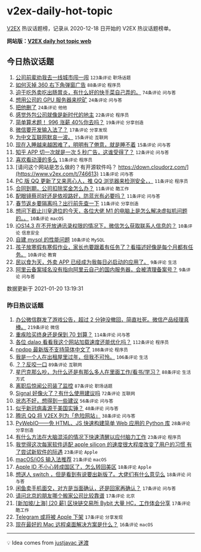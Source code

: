 # v2ex-daily-hot-topic

[V2EX](https://www.v2ex.com/) 热议话题榜，记录从 2020-12-18 日开始的 V2EX 热议话题榜单。

**网站版：[V2EX daily hot topic web](https://realleonardo.github.io/v2ex-daily-hot-topic-web/)**

## 今日热议话题

<!-- TODAY BEGIN -->

1. [公司前辈劝我去一线城市闯一闯](https://www.v2ex.com/t/746509) `123条评论` `职场话题`
1. [如何灭掉 360 右下角弹窗广告](https://www.v2ex.com/t/746538) `88条评论` `程序员`
1. [迫于吃外卖吃出肠胃炎，有什么好的快手菜自己弄的。](https://www.v2ex.com/t/746547) `74条评论` `问与答`
1. [想用公司的 GPU 服务器来挖矿](https://www.v2ex.com/t/746577) `24条评论` `问与答`
1. [把他删了](https://www.v2ex.com/t/746505) `24条评论` `他他`
1. [感觉外包公司就像是新时代的地主](https://www.v2ex.com/t/746612) `22条评论` `程序员`
1. [简单算术题！ 996 涨薪 40%你去吗？](https://www.v2ex.com/t/746524) `19条评论` `分享创造`
1. [微信要开发输入法了？](https://www.v2ex.com/t/746525) `17条评论` `分享发现`
1. [为中文互联网默哀一波。](https://www.v2ex.com/t/746647) `15条评论` `互联网`
1. [现在入睡越来越困难了，明明有了倦意，就是睡不着](https://www.v2ex.com/t/746615) `15条评论` `问与答`
1. [知乎 APP 切一次就是一次 5 秒广告，这谁受得了？](https://www.v2ex.com/t/746639) `12条评论` `问与答`
1. [喜欢看动漫的多么](https://www.v2ex.com/t/746629) `11条评论` `程序员`
1. [请问这个网站是怎么做的？有开源软件吗？ https://down.cloudorz.com/](https://www.v2ex.com/t/746613) `11条评论` `问与答`
1. [PC 版 QQ 更新了又来恶心人，推 QQ 浏览器来检测安全，，](https://www.v2ex.com/t/746606) `11条评论` `程序员`
1. [合同到期，公司扣除奖金怎么办？](https://www.v2ex.com/t/746601) `11条评论` `酷工作`
1. [配眼镜蔡司好还是依视路好，防蓝光有必要吗？](https://www.v2ex.com/t/746513) `11条评论` `问与答`
1. [春节返乡要隔离吗？出行前先查一下](https://www.v2ex.com/t/746508) `11条评论` `分享创造`
1. [想问下截止川皇退位的今天，各位大佬 M1 的电脑上是怎么解决虚拟机问题的。。](https://www.v2ex.com/t/746628) `10条评论` `macOS`
1. [iOS14.3 在不开放通讯录权限的情况下，微信怎么获取联系人信息的？](https://www.v2ex.com/t/746595) `10条评论` `信息安全`
1. [自建 mysql 的性能问题](https://www.v2ex.com/t/746594) `10条评论` `MySQL`
1. [孩子放寒假有寒假作业，家长也要跟着有任务了？看描述好像是每个月都有任务。](https://www.v2ex.com/t/746521) `10条评论` `教育`
1. [民以食为天，外卖 APP 已经成为我每日必启动的应用了。](https://www.v2ex.com/t/746641) `9条评论` `生活`
1. [阿里云备案域名没有指向阿里云自己的国内服务器，会被清理备案号？](https://www.v2ex.com/t/746573) `9条评论` `问与答`

数据更新于 2021-01-20 13:19:31

<!-- TODAY END -->

### 昨日热议话题

<!-- YESTERDAY BEGIN -->

1. [办公微信群发了游戏公告，超过 2 分钟没撤回，简直社死。微信产品经理真棒。](https://www.v2ex.com/t/746231) `219条评论` `微信`
1. [重疾险买终身还是保到 70 划算？](https://www.v2ex.com/t/746164) `114条评论` `问与答`
1. [各位 dalao 看看我这个网站加载速度还能优化吗？](https://www.v2ex.com/t/746175) `112条评论` `程序员`
1. [npdpp 最新版不支持简体中文了](https://www.v2ex.com/t/746252) `108条评论` `程序员`
1. [我是一个人在出租屋里过年，但我不可怜。](https://www.v2ex.com/t/746172) `106条评论` `生活`
1. [？？反咬一口](https://www.v2ex.com/t/746267) `89条评论` `互联网`
1. [星巴克那么吵，为什么还是有那么多人在里面工作/看书/学习？](https://www.v2ex.com/t/746322) `88条评论` `生活方式`
1. [离职后惊闻公司装了监控](https://www.v2ex.com/t/746299) `87条评论` `职场话题`
1. [Signal 好像火了？有什么使用建议吗](https://www.v2ex.com/t/746147) `72条评论` `互联网`
1. [状态不好，想得到一些建议](https://www.v2ex.com/t/746170) `56条评论` `问与答`
1. [似乎新冠病毒源于美国实锤？](https://www.v2ex.com/t/746453) `48条评论` `问与答`
1. [腾讯 QQ 将 V2EX 列为「危险网站」](https://www.v2ex.com/t/746297) `38条评论` `问与答`
1. [PyWebIO——免 HTML、JS 快速构建简单 Web 应用的 Python 库](https://www.v2ex.com/t/746349) `28条评论` `分享创造`
1. [有什么方法在大脑混沌的情况下快速清醒以应付脑力工作](https://www.v2ex.com/t/746447) `23条评论` `程序员`
1. [我觉得这次每家软件适配 apple silicon 的速度很大程度改变了用户的习惯 有了尝试新软件的际遇](https://www.v2ex.com/t/746337) `23条评论` `Apple`
1. [macOS/iOS 输入法推荐](https://www.v2ex.com/t/746294) `21条评论` `macOS`
1. [Apple ID 不小心转成国区了，怎么转回美区](https://www.v2ex.com/t/746451) `18条评论` `Apple`
1. [想送人 switch ，但是看到有说要出新版了。大佬们有什么意见么](https://www.v2ex.com/t/746187) `18条评论` `问与答`
1. [闲鱼卖手机面交，对方是当面确认，还是回家再确认？](https://www.v2ex.com/t/746448) `17条评论` `问与答`
1. [请问北京的朋友哪个搬家公司比较靠谱](https://www.v2ex.com/t/746354) `17条评论` `北京`
1. [[新加坡/上海] [20 薪] 区块链交易所 Bybit 大量 HC，工作体会分享](https://www.v2ex.com/t/746351) `17条评论` `酷工作`
1. [Telegram 或将被 Apple 下架](https://www.v2ex.com/t/746280) `17条评论` `分享发现`
1. [现在最好的 Mac 远程桌面解决方案是什么？](https://www.v2ex.com/t/746238) `16条评论` `macOS`

<!-- YESTERDAY END -->

---

💡 Idea comes from [justjavac 迷渡](https://github.com/justjavac/)

